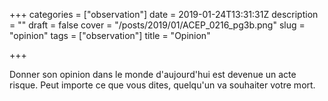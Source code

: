 +++
categories = ["observation"]
date = 2019-01-24T13:31:31Z
description = ""
draft = false
cover = "/posts/2019/01/ACEP_0216_pg3b.png"
slug = "opinion"
tags = ["observation"]
title = "Opinion"

+++

Donner son opinion dans le monde d'aujourd'hui est devenue un acte risque. Peut importe ce que vous dites, quelqu'un va souhaiter votre mort.
